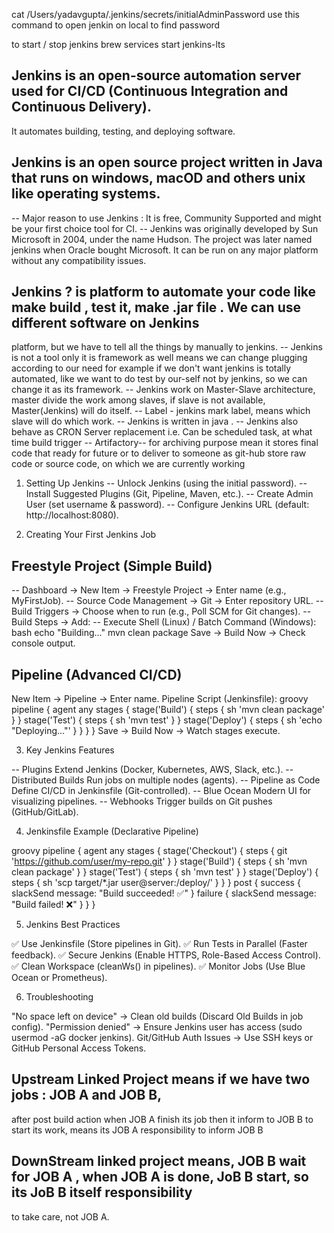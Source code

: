 
cat /Users/yadavgupta/.jenkins/secrets/initialAdminPassword use this command to open jenkin on local to find password

to start / stop jenkins   brew services start jenkins-lts

## Jenkins is an open-source automation server used for CI/CD (Continuous Integration and Continuous Delivery).
   It automates building, testing, and deploying software.
## Jenkins is an open source project written in Java that runs on windows, macOD and others unix like operating systems.
-- Major reason to use Jenkins : It is free, Community Supported and might be your first choice tool for CI.
-- Jenkins was originally developed by Sun Microsoft in 2004, under the name Hudson. The project was later named jenkins
   when Oracle bought Microsoft. It can be run on any major platform without any compatibility issues.

## Jenkins ? is platform to automate your code like make build , test it, make .jar file . We can use different software on Jenkins
platform, but we have to tell all the things by manually to jenkins.
-- Jenkins is not a tool only it is framework as well means we can change plugging according to our need
for example if we don't want jenkins is totally automated, like we  want to do test by our-self not by jenkins, so we
can change it as its framework.
-- Jenkins work on Master-Slave architecture, master divide the work among slaves, if slave is not available, Master(Jenkins)
will do itself.
-- Label - jenkins mark label, means which slave will do which work.
-- Jenkins is written in java .
-- Jenkins also behave as CRON Server replacement i.e. Can be scheduled task, at what time build trigger
-- Artifactory-- for archiving purpose mean it stores final code that ready for future or to deliver to someone
as git-hub store raw code or source code, on which we are currently working

1. Setting Up Jenkins
-- Unlock Jenkins (using the initial password).
-- Install Suggested Plugins (Git, Pipeline, Maven, etc.).
-- Create Admin User (set username & password).
-- Configure Jenkins URL (default: http://localhost:8080).

2. Creating Your First Jenkins Job

## Freestyle Project (Simple Build)
-- Dashboard → New Item → Freestyle Project → Enter name (e.g., MyFirstJob).
-- Source Code Management → Git → Enter repository URL.
-- Build Triggers → Choose when to run (e.g., Poll SCM for Git changes).
-- Build Steps → Add:
-- Execute Shell (Linux) / Batch Command (Windows):
bash
echo "Building..."
mvn clean package
Save → Build Now → Check console output.

## Pipeline (Advanced CI/CD)

New Item → Pipeline → Enter name.
Pipeline Script (Jenkinsfile):
groovy
pipeline {
agent any
stages {
stage('Build') {
steps {
sh 'mvn clean package'
}
}
stage('Test') {
steps {
sh 'mvn test'
}
}
stage('Deploy') {
steps {
sh 'echo "Deploying..."'
}
}
}
}
Save → Build Now → Watch stages execute.

3. Key Jenkins Features

-- Plugins	          Extend Jenkins (Docker, Kubernetes, AWS, Slack, etc.).
-- Distributed        Builds	Run jobs on multiple nodes (agents).
-- Pipeline as Code	  Define CI/CD in Jenkinsfile (Git-controlled).
-- Blue Ocean	      Modern UI for visualizing pipelines.
-- Webhooks	          Trigger builds on Git pushes (GitHub/GitLab).

4. Jenkinsfile Example (Declarative Pipeline)

groovy
pipeline {
agent any
stages {
stage('Checkout') {
steps {
git 'https://github.com/user/my-repo.git'
}
}
stage('Build') {
steps {
sh 'mvn clean package'
}
}
stage('Test') {
steps {
sh 'mvn test'
}
}
stage('Deploy') {
steps {
sh 'scp target/*.jar user@server:/deploy/'
}
}
}
post {
success {
slackSend message: "Build succeeded! ✅"
}
failure {
slackSend message: "Build failed! ❌"
}
}
}

5. Jenkins Best Practices

✅ Use Jenkinsfile (Store pipelines in Git).
✅ Run Tests in Parallel (Faster feedback).
✅ Secure Jenkins (Enable HTTPS, Role-Based Access Control).
✅ Clean Workspace (cleanWs() in pipelines).
✅ Monitor Jobs (Use Blue Ocean or Prometheus).

6. Troubleshooting

"No space left on device" → Clean old builds (Discard Old Builds in job config).
"Permission denied" → Ensure Jenkins user has access (sudo usermod -aG docker jenkins).
Git/GitHub Auth Issues → Use SSH keys or GitHub Personal Access Tokens.

## Upstream Linked Project means if we have two jobs : JOB A and JOB B,
after post build action when JOB A finish its job then it inform to JOB B to start its work, means its JOB A responsibility
to inform JOB B
## DownStream linked project means, JOB B wait for JOB A , when JOB A is done, JoB B start, so its JoB B itself responsibility
to take care, not JOB A.